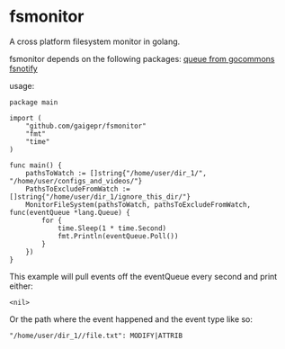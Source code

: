 fsmonitor
=========

A cross platform filesystem monitor in golang.

fsmonitor depends on the following packages:
    [queue from gocommons](https://github.com/hishboy/gocommons)
    [fsnotify](https://github.com/howeyc/fsnotify)

usage:

```
package main

import (
	"github.com/gaigepr/fsmonitor"
	"fmt"
	"time"
)

func main() {
	pathsToWatch := []string{"/home/user/dir_1/", "/home/user/configs_and_videos/"}
	PathsToExcludeFromWatch := []string{"/home/user/dir_1/ignore_this_dir/"}
	MonitorFileSystem(pathsToWatch, pathsToExcludeFromWatch, func(eventQueue *lang.Queue) {
		for {
			time.Sleep(1 * time.Second)
			fmt.Println(eventQueue.Poll())
		}
	})
}
```
This example will pull events off the eventQueue every second and print either: 
```
<nil>
``` 
Or the path where the event happened and the event type like so:
```
"/home/user/dir_1//file.txt": MODIFY|ATTRIB
```
